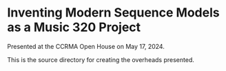 # Inventing Modern Sequence Models as a Music 320 Project

Presented at the CCRMA Open House on May 17, 2024.

This is the source directory for creating the overheads presented.
